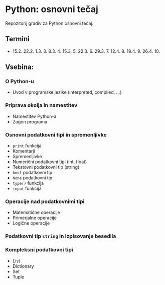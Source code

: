 # Python: osnovni tečaj 

Repozitorij gradiv za Python osnovni tečaj.

## Termini
- 15.2. 
22.2.
1.3. 3. 
8.3. 4.
15.3. 5. 
22.3. 6. 
29.3. 7. 
12.4. 8. 
19.4. 9. 
26.4. 10. 

## Vsebina:

### O Python-u
- Uvod v programske jezike (interpreted, complied, ...)

### Priprava okolja in namestitev
- Namestitev Python-a
- Zagon programa

### Osnovni podatkovni tipi in spremenljivke
- `print` funkcija
- Komentarji
- Spremenljivke
- Numerični podatkovni tipi (int, float)
- Tekstovni podatkovni tip (string)
- `bool` podatkovni tip
- `None` podatkovni tip
- `type()` funkcija
- `input` funkcija

### Operacije nad podatkovnimi tipi
- Matematične operacije
- Primerjalne operacije
- Logične operacije


### Podatkovni tip `string` in izpisovanje besedila



### Kompleksni podatkovni tipi
- List
- Dictionary
- Set
- Tuple

